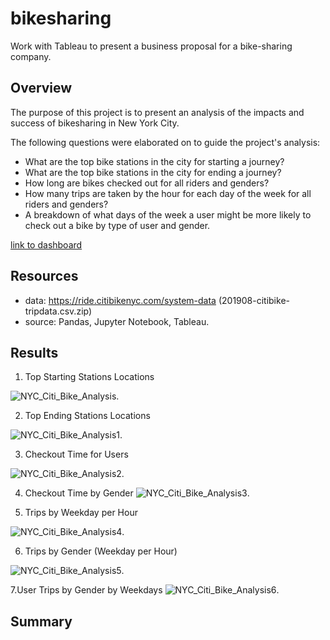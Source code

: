 # bikesharing
Work with Tableau to present a business proposal for a bike-sharing company.
## Overview 

The purpose of this project is to present an analysis of the impacts and success of bikesharing in New York City.

The following questions were elaborated on to guide the project's analysis:
- What are the top bike stations in the city for starting a journey?
- What are the top bike stations in the city for ending a journey?
- How long are bikes checked out for all riders and genders?
- How many trips are taken by the hour for each day of the week for all riders and genders?
- A breakdown of what days of the week a user might be more likely to check out a bike by type of user and gender. 

[link to dashboard](https://public.tableau.com/views/NYCCitiBikeAnalysis_16699374940950/NYCCitiBikeAnalysis?:language=pt-BR&publish=yes&:display_count=n&:origin=viz_share_link)

## Resources 
- data: https://ride.citibikenyc.com/system-data (201908-citibike-tripdata.csv.zip)
- source: Pandas, Jupyter Notebook, Tableau.

## Results 
1. Top Starting Stations Locations


![NYC_Citi_Bike_Analysis](NYC_Citi_Bike_Analysis.png).



2. Top Ending Stations Locations


![NYC_Citi_Bike_Analysis1](NYC_Citi_Bike_Analysis1.png).


3. Checkout Time for Users

![NYC_Citi_Bike_Analysis2](NYC_Citi_Bike_Analysis2.png).


4. Checkout Time by Gender
![NYC_Citi_Bike_Analysis3](NYC_Citi_Bike_Analysis3.png).


5. Trips by Weekday per Hour

![NYC_Citi_Bike_Analysis4](NYC_Citi_Bike_Analysis4.png).


6. Trips by Gender (Weekday per Hour)

![NYC_Citi_Bike_Analysis5](NYC_Citi_Bike_Analysis5.png).


7.User Trips by Gender by Weekdays
![NYC_Citi_Bike_Analysis6](NYC_Citi_Bike_Analysis6.png).

## Summary 
